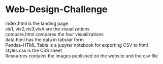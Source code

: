 # Web-Design-Challenge<br/>
index.html is the landing page<br/>
vis1, vis2,vis3,vis4 are the visualizations<br/>
compare.html compares the four visualizations<br/>
data.html has the data in tabular form<br/>
Pandas-HTML Table is a jupyter notebook for exporting CSV to html<br/>
styles.css is the CSS sheet<br/>
Resources contains the images published on the website and the csv file
